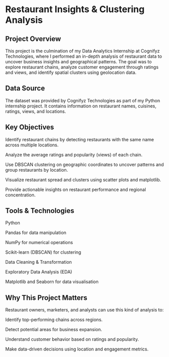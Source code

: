 # Restaurant Insights & Clustering Analysis 

## Project Overview
This project is the culmination of my Data Analytics Internship at Cognifyz Technologies, where I performed an in-depth analysis of restaurant data to uncover business insights and geographical patterns.
The goal was to explore restaurant chains, analyze customer engagement through ratings and views, and identify spatial clusters using geolocation data.

## Data Source
The dataset was provided by Cognifyz Technologies as part of my Python internship project. It contains information on restaurant names, cuisines, ratings, views, and locations.

## Key Objectives
Identify restaurant chains by detecting restaurants with the same name across multiple locations.

Analyze the average ratings and popularity (views) of each chain.

Use DBSCAN clustering on geographic coordinates to uncover patterns and group restaurants by location.

Visualize restaurant spread and clusters using scatter plots and matplotlib.
   
Provide actionable insights on restaurant performance and regional concentration.

## Tools & Technologies 
Python

Pandas for data manipulation 

NumPy for numerical operations

Scikit-learn (DBSCAN) for clustering

Data Cleaning & Transformation

Exploratory Data Analysis (EDA)

Matplotlib and Seaborn for data visualisation 

## Why This Project Matters
Restaurant owners, marketers, and analysts can use this kind of analysis to:

Identify top-performing chains across regions.

Detect potential areas for business expansion.

Understand customer behavior based on ratings and popularity.

Make data-driven decisions using location and engagement metrics.
